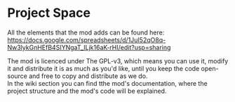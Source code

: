 # Project Space
All the elements that the mod adds can be found here:  
https://docs.google.com/spreadsheets/d/1JuI52qO8q-Nw3lykGnHEfB4SIYNgaT_ILjk16aK-rHI/edit?usp=sharing
  
The mod is licenced under The GPL-v3, which means you can use it, modify it and distribute it is as much as you'd like, until you keep the code open-source and free to copy and distribute as we do.  
In the wiki section you can find tthe mod's documentation, where the project structure and the mod's code will be explained.
